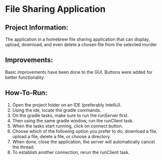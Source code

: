 # File Sharing Application

## Project Information:
The application in a homebrew file sharing application that can display,  upload, download, and even delete a chosen file from the selected murder 

## Improvements:
 Basic improvements have been done to the GUI. Buttons were added for better functionality.


## How-To-Run:
1. Open the project folder on an IDE (preferably IntelliJ).
2. Using the ide, locate the gradle commands.
3. On the gradle tasks, make sure to run the runServer first.
4. Then using the same gradle window, run the runClient task.
5. When the tasks start running, click on connect button.
6. Choose which of the following option you prefer to do; download a file, upload a file, delete a file, or choose a directory.
7. When done, close the application, the server will automatically cancel the thread.
8. To establish another connection, rerun the runClient task.
